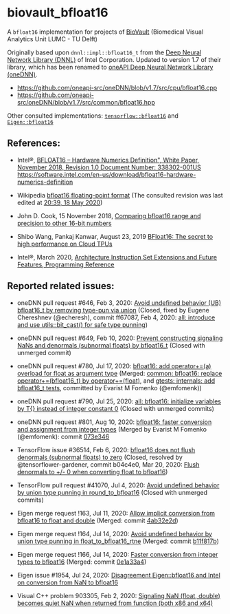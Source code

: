 # biovault_bfloat16

A `bfloat16` implementation for projects of [BioVault](https://github.com/biovault) (Biomedical Visual Analytics Unit LUMC - TU Delft)

Originally based upon `dnnl::impl::bfloat16_t` from the [Deep Neural Network Library (DNNL)](https://github.com/intel/mkl-dnn) of Intel Corporation.
Updated to version 1.7 of their library, which has been renamed to [oneAPI Deep Neural Network Library (oneDNN)](https://github.com/oneapi-src/oneDNN).
* https://github.com/oneapi-src/oneDNN/blob/v1.7/src/cpu/bfloat16.cpp
* https://github.com/oneapi-src/oneDNN/blob/v1.7/src/common/bfloat16.hpp

Other consulted implementations: [`tensorflow::bfloat16`](https://github.com/tensorflow/tensorflow/tree/v2.2.0/tensorflow/core/lib/bfloat16) and [`Eigen::bfloat16`](https://gitlab.com/libeigen/eigen/-/blob/master/Eigen/src/Core/arch/Default/BFloat16.h)

## References:

* Intel&reg;, [BFLOAT16 – Hardware Numerics Definition", White Paper, November 2018, Revision 1.0 Document Number: 338302-001US](https://software.intel.com/sites/default/files/managed/40/8b/bf16-hardware-numerics-definition-white-paper.pdf)
  https://software.intel.com/en-us/download/bfloat16-hardware-numerics-definition

* Wikipedia [bfloat16 floating-point format](https://en.wikipedia.org/wiki/Bfloat16_floating-point_format)
  (The consulted revision was last edited at [20:39, 18 May 2020](https://en.wikipedia.org/w/index.php?title=Bfloat16_floating-point_format&oldid=957432439))

* John D. Cook, 15 November 2018, [Comparing bfloat16 range and precision to other 16-bit numbers](https://www.johndcook.com/blog/2018/11/15/bfloat16)

* Shibo Wang, Pankaj Kanwar, August 23, 2019 [BFloat16: The secret to high performance on Cloud TPUs](https://cloud.google.com/blog/products/ai-machine-learning/bfloat16-the-secret-to-high-performance-on-cloud-tpus)

* Intel&reg;, March 2020, [Architecture Instruction Set Extensions and Future Features, Programming Reference](https://software.intel.com/sites/default/files/managed/c5/15/architecture-instruction-set-extensions-programming-reference.pdf)

## Reported related issues:

* oneDNN pull request #646, Feb 3, 2020: [Avoid undefined behavior (UB) bfloat16_t by removing type-pun via union](https://github.com/oneapi-src/oneDNN/pull/646) (Closed,
fixed by Eugene Chereshnev (@echeresh), commit ff67087, Feb 4, 2020: [all: introduce and use utils::bit_cast() for safe type punning](https://github.com/oneapi-src/oneDNN/commit/ff670873307ed66a25a663181d3bff45d3e6469f))

* oneDNN pull request #649, Feb 10, 2020: [Prevent constructing signaling NaNs and denormals (subnormal floats) by bfloat16_t](https://github.com/oneapi-src/oneDNN/pull/649) (Closed with unmerged commit)

* oneDNN pull request #780, Jul 17, 2020: [bfloat16: add operator+=(a) overload for float as argument type](https://github.com/oneapi-src/oneDNN/pull/780) (Merged:
[common: bfloat16: replace operator+=(bfloat16_t) by operator+=(float)](https://github.com/oneapi-src/oneDNN/commit/d68271b7474f3a7e427d4637cef835592688be52), and
[gtests: internals: add bfloat16_t tests](https://github.com/oneapi-src/oneDNN/commit/49dcdb1d76bc43c058380f5697b75e2f7f2552a6), committed by Evarist M Fomenko (@emfomenk))

* oneDNN pull request #790, Jul 25, 2020: [all: bfloat16: initialize variables by T{} instead of integer constant 0](https://github.com/oneapi-src/oneDNN/pull/790) (Closed with unmerged commits)

* oneDNN pull request #801, Aug 10, 2020: [bfloat16: faster conversion and assignment from integer types](https://github.com/oneapi-src/oneDNN/pull/801) (Merged by Evarist M Fomenko (@emfomenk): commit
[073e346](https://github.com/oneapi-src/oneDNN/commit/073e3466cf82ddfd39c4be7ce21c814697b16565)

* TensorFlow issue #36514, Feb 6, 2020: [bfloat16 does not flush denormals (subnormal floats) to zero](https://github.com/tensorflow/tensorflow/issues/36514) (Closed,
resolved by @tensorflower-gardener, commit b04c4e0, Mar 20, 2020: [Flush denormals to +/- 0 when converting float to bfloat16](https://github.com/tensorflow/tensorflow/commit/b04c4e0e4338924d5281626445594a900bd673a6)) 

* TensorFlow pull request #41070, Jul 4, 2020: [Avoid undefined behavior by union type punning in round_to_bfloat16](https://github.com/tensorflow/tensorflow/pull/41070) (Closed with unmerged commits)

* Eigen merge request !163, Jul 11, 2020: [Allow implicit conversion from bfloat16 to float and double](https://gitlab.com/libeigen/eigen/-/merge_requests/163) (Merged:
commit [4ab32e2d](https://gitlab.com/libeigen/eigen/-/commit/4ab32e2de2511746e2108563a43cbbeb1922fbf2)) 

* Eigen merge request !164, Jul 14, 2020: [Avoid undefined behavior by union type punning in float_to_bfloat16_rtne](https://gitlab.com/libeigen/eigen/-/merge_requests/164) (Merged:
commit [b11f817b](https://gitlab.com/libeigen/eigen/-/commit/b11f817bcff04276f3024d6780f56a137968b81a))

* Eigen merge request !166, Jul 14, 2020: [Faster conversion from integer types to bfloat16](https://gitlab.com/libeigen/eigen/-/merge_requests/166) (Merged:
commit [0e1a33a4](https://gitlab.com/libeigen/eigen/-/commit/0e1a33a4617e605fbe93caf1ee51d1ef0f7cc29d)) 

* Eigen issue #1954, Jul 24, 2020: [Disagreement Eigen::bfloat16 and Intel on conversion from NaN to bfloat16](https://gitlab.com/libeigen/eigen/-/issues/1954)

* Visual C++ problem 903305, Feb 2, 2020: [Signaling NaN (float, double) becomes quiet NaN when returned from function (both x86 and x64)](https://developercommunity.visualstudio.com/content/problem/903305/signaling-nan-float-double-becomes-quiet-nan-when.html)